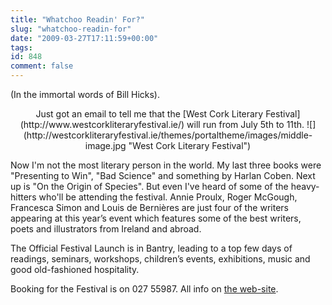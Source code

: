 ```yaml
---
title: "Whatchoo Readin' For?"
slug: "whatchoo-readin-for"
date: "2009-03-27T17:11:59+00:00"
tags:
id: 848
comment: false
---
```


(In the immortal words of Bill Hicks).
<p style="text-align: center;">Just got an email to tell me that the [West Cork Literary Festival](http://www.westcorkliteraryfestival.ie/) will run from July 5th to 11th.
![](http://westcorkliteraryfestival.ie/themes/portaltheme/images/middle-image.jpg "West Cork Literary Festival")

Now I'm not the most literary person in the world. My last three books were "Presenting to Win", "Bad Science" and something by Harlan Coben. Next up is "On the Origin of Species". But even I've heard of some of the heavy-hitters who'll be attending the festival. Annie Proulx, Roger McGough, Francesca Simon and Louis de Bernières are just four of the writers appearing at this year’s event which features some of the best writers, poets and illustrators from Ireland and abroad.

The Official Festival Launch is in Bantry, leading to a top few days of readings, seminars, workshops, children’s events, exhibitions, music and good old-fashioned hospitality.

Booking for the Festival is on 027 55987\. All info on [the web-site](http://www.westcorkliteraryfestival.ie).
